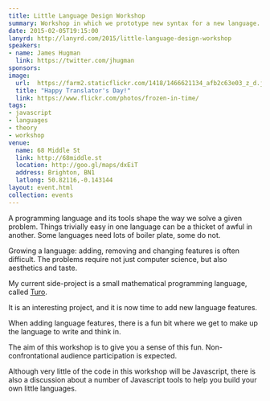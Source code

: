 ```yaml
---
title: Little Language Design Workshop
summary: Workshop in which we prototype new syntax for a new language.
date: 2015-02-05T19:15:00
lanyrd: http://lanyrd.com/2015/little-language-design-workshop
speakers:
- name: James Hugman
  link: https://twitter.com/jhugman
sponsors:
image:
  url:  https://farm2.staticflickr.com/1418/1466621134_afb2c63e03_z_d.jpg
  title: "Happy Translator's Day!"
  link: https://www.flickr.com/photos/frozen-in-time/
tags:
- javascript
- languages
- theory
- workshop
venue:
  name: 68 Middle St
  link: http://68middle.st
  location: http://goo.gl/maps/dxEiT
  address: Brighton, BN1
  latlong: 50.82116,-0.143144
layout: event.html
collection: events
---
```

A programming language and its tools shape the way we solve a given problem. Things trivially easy in one language can be a thicket of awful in another. Some languages need lots of boiler plate, some do not.

Growing a language: adding, removing and changing features is often difficult. The problems require not just computer science, but also aesthetics and taste.

My current side-project is a small mathematical programming language, called [Turo](http://turo.io).

It is an interesting project, and it is now time to add new language features.

When adding language features, there is a fun bit where we get to make up the language to write and think in.

The aim of this workshop is to give you a sense of this fun. Non-confrontational audience participation is expected.

Although very little of the code in this workshop will be Javascript, there is also a discussion about a number of Javascript tools to help you build your own little languages.
